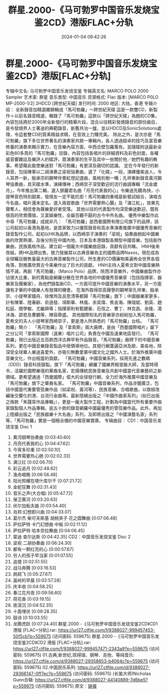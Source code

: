 ﻿---
title: 群星.2000-《马可勃罗中国音乐发烧宝鉴2CD》港版FLAC+分轨
date: 2024-01-04 09:42:26
categories: 古典音乐、新世纪、纯音雅乐
tags: 纯音雅乐
---
# 群星.2000-《马可勃罗中国音乐发烧宝鉴2CD》港版[FLAC+分轨]

专辑中文名: 马可勃罗中国音乐发烧宝鉴
专辑英文名: MARCO POLO 2000 Sampler
艺术家: 群星
音乐类型: 中国音乐
资源格式: Flac
版本: [MARCO P0LO MP-2000-1/2] 2HDCD [跨世紀天碟]
发行时间: 2000
地区: 大陆，香港
专辑介绍：
全新錄音加精選雜錦輯成「馬可勃羅」～跨世紀天碟
這是一款雙CD，新製作＋以前名錄音精選，輯錄了「馬可勃羅」這款以「跨世紀天碟」為題的CD集，內容包括將於2000年全新發行的精華片段，混合以往精彩發燒錄音的部份曲目，是令發燒界人士著迷的典範錄音，新舊共冶一爐，並以HDCD及SonicSolutions處理，令這套雙CD的質素精益求精，在音效上力臻完美。
除此之外，是次亦是「馬可勃羅」旗下多位世界著名的演奏家共敘一專輯內，各人透過超卓的技巧及富音樂修養的演奏來顯示實力，在音樂內容方面，中西合壁包羅萬有。並隨碟附送最新全彩色80多頁的「馬可勃羅」目錄，內容包括各唱片的詳細資料及彩色封面，各權威音響雜誌及樂評人的碟評，眾演奏家的生平及其中一些關於他／她們有趣的軼事。希望藉此能使樂迷對「馬可勃羅」有更深及親切的認識。
定在今年發行的新錄音，包括陳軍以二胡演奏之梁祝協奏曲，選了「化碟」一段，演繹優美迷人，令人耳界一新，殷承宗的鋼琴伴奏紅燈記選曲，風格別樹一幟；孔祥東新錄音黃河鋼琴協奏曲，具天碟水準，演繹傳神；西崎崇子深受歡迎的流行曲調專輯「流金歲月」，今年推出第二輯，選入鄧麗君名曲「月亮代表我的心」令樂迷先聽為快，小提琴音色特別甜美，發燒友一定不能抗拒！馬可勃羅四重唱是新嘗試組合，演唱古今名曲，唱片還未定名，選入兩首歌曲「世界需要熱心腸」及「滿江紅」，效果先聲奪人，相信會為聲樂愛好者受落。
其他以往的代表製作均深受樂迷歡迎，既有很高的欣賞價值，又富娛樂性，全屬百聽不厭的古今中外名曲。
優秀中樂製作此中尋「馬可勃羅」成就非凡：
「馬可勃羅」是西曼國際有限公司旗下的品牌，該公司起初以香港為基地，是首家致力以優質錄音和高水準演奏推廣中國優秀音樂的錄音製作公司，起初以HK為品牌，以西崎崇子演奏的「梁祝」協奏曲掀起中國樂曲的欣賞熱潮，及後分別在中國內地、日本及本港錄製各類型中國音樂，包括創作樂曲，民族風格作品，建立起一個龐大中國樂曲目錄，貢獻有目共睹。
HNH後來改組，將HK品牌出售，致力發展其以古典音樂為主的國際品牌Naxos，現在成為全球矚目銷售量最大的古典音樂製作公司，所生產的CD價廉物美遍佈全世界各個角落，對推廣欣賞古今美樂作出了巨大的貢獻。
HNH主持人夏希文對中國音樂熱情不減，再創「馬可勃羅」（Marco
Polo）品牌，除西洋音樂外，中國樂曲製作亦佔很大比重，新的賣點是網羅分散在世界各地的中國優秀音樂家（包括指揮家、器樂家及聲樂家），為他們錄製新CD，一方面可提升中國音樂的演奏水平，另一方面讓有才華的中國樂人有發揮的機會。
在海外取得崇高聲譽的鋼琴家孔祥東、殷承宗、小提琴家錢舟、徐惟玲及呂思清等都歸「馬可勃羅」旗下；中國器樂家更多，計有陳軍、陸春齡、俞遜發、項斯華、林風、余其偉、焦金海、陳瑞斌、劉英、趙松庭、閻學敏、尤繼舜等；指揮家則有甄健豪、石信之、曹丁、林克昌、余隆、湯沐海、邵恩及曹鵬等，陣容鼎盛。
其他國際知名的音樂家亦紛紛加入馬可勃羅，夏希文的夫人小提琴家西崎崇子，更是港人所熟悉的「馬可勃羅」台柱。
「馬可勃羅」簡介：
「馬可勃羅」及「拿索斯」兩大廠牌，是由「西曼國際唱片」屬下之分公司「拿索斯國際（遠東）唱片公司」負責在中國及遠東地區發行。
「馬可勃羅」現已出版近五百款西洋古典罕有作品錄音。「馬可勃羅」廠牌下的中國音樂系列，更在中國音樂錄音製品中居領導地位。其發行網蓋遍亞洲及歐、美各地，除深受全球華人樂迷喜愛外，亦吸引無數愛慕中國文化之國外人士。於海外推廣中國音樂文化，作出相當的貢獻。
「馬可勃羅」中國音樂系列，採用先進之數碼（DDD）錄音科技錄製。旗下「馬可勃羅」網羅了國樂界殿堂級大師，及當時得令，活躍於國際樂壇的華裔名家，宏揚傳統民族音樂及共創中國當代音樂藝術之新領域。更希望通過「西曼國際」偌大的全球發行網，全力於海外推廣中國音樂及「馬可勃羅」旗下之華裔名家。
「馬可勃羅」中國音樂系列，作品涉獵廣泛，包括中國當代重要管弦樂作品（如梁祝、黃河等）、民族音樂、合唱歌曲，以致經改編後交響化的港、台流行金曲等。最新陸續出版之「中國作曲家系列」（如已出版之兩款「朱踐耳作品專輯」），更是一龐大製作工程，計劃為中國當代所有重要作曲家錄製個人作品專輯，逾五十款的錄音網羅中國最優秀的管弦樂作品。此外，再加上陸續出版之「民族器樂十大名曲」系列，及即將出版之「中國演藝名家」系列等，「馬可勃羅」實是一個極全備的中國音樂寶庫。
专辑曲目：
CD1：中国音乐发烧宝鉴 Disc 1
01. 黄河纲琴协奏曲 [0:03:40.60]
02. 月亮代表我的心 [0:04:47.62]
03. 今宵多珍重 [0:02:50.10]
04. 世界需要热心肠 [0:02:02.33]
05. 满江红 [0:02:06.70]
06. 彩云追月 [0:02:48.62]
07. 渔舟唱晚 [0:06:56.48]
08. 阳光照耀在塔什库尔干 [0:07:21.72]
09. 金蛇狂舞 [0:02:31.43]
10. 音乐之声(大合唱) [0:05:47.72]
11. 保卫黄河 [0:03:20.63]
12. 伏尔加船夫曲 [0:03:54.40]
13. 肖邦:幻想即兴曲 [0:04:33.07]
14. 葛尔杰 柴可夫斯基 胡桃夹子 花之圆舞曲 [0:07:06.48]
15. 萨拉萨特 卡门幻想曲 中板 [0:02:11.12]
16. 萨拉萨特 哈本奈拉舞曲 [0:04:06.45]
17. 蒙迪 查尔达斯 [0:04:42.35]
CD2：中国音乐发烧宝鉴 Disc 2
01. 梁祝 二胡协奏曲 [0:06:24.30]
02. 都有一颗红亮的心 [0:00:57.67]
03. 穷人的孩子早当家 [0:01:07.55]
04. 追猎 [0:02:51.55]
05. 战马奔腾 [0:03:16.53]
06. 鹧鸪飞 [0:05:27.67]
07. 苖岭的早晨 [0:02:57.28]
08. 庆丰收 [0:04:58.25]
09. 春江花月夜 [0:09:56.60]
10. 荷花香 [0:03:19.15]
11. 夜深沉 [0:04:52.35]
12. 十面埋伏 [0:09:28.35]
13. 鼓诗 [0:10:03.55]
14. 龙腾虎跃 [0:07:24.40]
群星.2000 -《马可勃罗中国音乐发烧宝鉴2CD》CD1 港版 [FLAC+分轨].rar: https://url27.ctfile.com/f/9388027-999457453-50f5cb?p=559675
(访问密码: 559675)
群星.2000 -《马可勃罗中国音乐发烧宝鉴2CD》CD2 港版 [FLAC+分轨].rar: https://url27.ctfile.com/f/9388027-999457471-2343a9?p=559675
(访问密码: 559675)
01.古典,新世纪,班得瑞、钢琴、吉他、等纯音乐: https://url27.ctfile.com/d/9388027-29358653-b4064c?p=559675
(访问密码: 559675)
02.中国民乐系列: https://url27.ctfile.com/d/9388027-29366147-0ff7ec?p=559675
(访问密码: 559675)
(长笛大师)Nicholas Gunn合辑: https://url27.ctfile.com/d/9388027-44140889-7d6be5?p=559675
(访问密码: 559675)
原文：[链接](https://blog.sina.com.cn/s/blog_1647c7e760103142o.html)